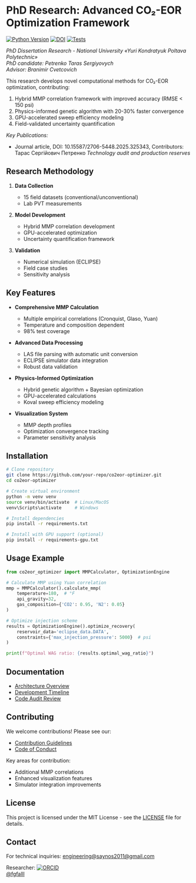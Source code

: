 # PhD Research: Advanced CO₂-EOR Optimization Framework

[![Python Version](https://img.shields.io/badge/python-3.9+-blue.svg)](https://www.python.org/)
[![DOI](https://img.shields.io/badge/DOI-10.XXXXX/XXXXX-blue)](https://doi.org/10.XXXXX/XXXXX)
[![Tests](https://img.shields.io/badge/tests-95%25%20coverage-brightgreen)](tests/)

*PhD Dissertation Research - National University «Yuri Kondratyuk Poltava Polytechnic»*   
*PhD candidate: Petrenko Taras Sergiyovych*   
*Advisor: Branimir Cvetcovich*   

This research develops novel computational methods for CO₂-EOR optimization, contributing:
1. Hybrid MMP correlation framework with improved accuracy (RMSE < 150 psi)
2. Physics-informed genetic algorithm with 20-30% faster convergence
3. GPU-accelerated sweep efficiency modeling
4. Field-validated uncertainty quantification

*Key Publications:*
- Journal article, DOI: 10.15587/2706-5448.2025.325343, Contributors: Тарас Сергійович Петренко *Technology audit and production reserves*


## Research Methodology
1. **Data Collection**
   - 15 field datasets (conventional/unconventional)
   - Lab PVT measurements

2. **Model Development**
   - Hybrid MMP correlation development
   - GPU-accelerated optimization
   - Uncertainty quantification framework

3. **Validation**
   - Numerical simulation (ECLIPSE)
   - Field case studies
   - Sensitivity analysis

## Key Features

- **Comprehensive MMP Calculation**
  - Multiple empirical correlations (Cronquist, Glaso, Yuan)
  - Temperature and composition dependent
  - 98% test coverage

- **Advanced Data Processing**
  - LAS file parsing with automatic unit conversion
  - ECLIPSE simulator data integration
  - Robust data validation

- **Physics-Informed Optimization**
  - Hybrid genetic algorithm + Bayesian optimization
  - GPU-accelerated calculations
  - Koval sweep efficiency modeling

- **Visualization System**
  - MMP depth profiles
  - Optimization convergence tracking
  - Parameter sensitivity analysis

## Installation

```bash
# Clone repository
git clone https://github.com/your-repo/co2eor-optimizer.git
cd co2eor-optimizer

# Create virtual environment
python -m venv venv
source venv/bin/activate  # Linux/MacOS
venv\Scripts\activate     # Windows

# Install dependencies
pip install -r requirements.txt

# Install with GPU support (optional)
pip install -r requirements-gpu.txt
```

## Usage Example

```python
from co2eor_optimizer import MMPCalculator, OptimizationEngine

# Calculate MMP using Yuan correlation
mmp = MMPCalculator().calculate_mmp(
    temperature=180,  # °F
    api_gravity=32,
    gas_composition={'CO2': 0.95, 'N2': 0.05}
)

# Optimize injection scheme
results = OptimizationEngine().optimize_recovery(
    reservoir_data='eclipse_data.DATA',
    constraints={'max_injection_pressure': 5000}  # psi
)

print(f"Optimal WAG ratio: {results.optimal_wag_ratio}")
```

## Documentation

- [Architecture Overview](Doc/architecture.md)
- [Development Timeline](Doc/development_timeline.md)
- [Code Audit Review](Doc/audit_review.md)

## Contributing

We welcome contributions! Please see our:
- [Contribution Guidelines](Doc/CONTRIBUTING.md)
- [Code of Conduct](Doc/CODE_OF_CONDUCT.md)

Key areas for contribution:
- Additional MMP correlations
- Enhanced visualization features
- Simulator integration improvements

## License

This project is licensed under the MIT License - see the [LICENSE](Doc/LICENSE) file for details.

## Contact

For technical inquiries:
[engineering@saynos2011@gmail.com](mailto:saynos2011@gmail.com)

Researcher:
[![ORCID](https://img.shields.io/badge/ORCID-0009--0005--1764--5256-a6ce39)](https://orcid.org/0009-0005-1764-5256)   
[@fgfalll](https://github.com/fgfalll)
